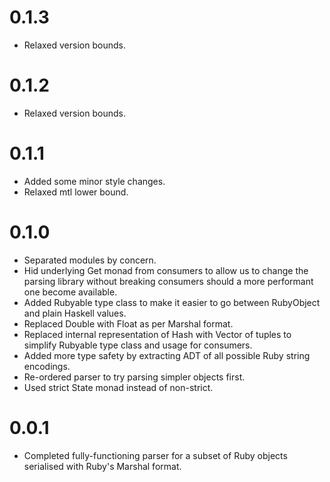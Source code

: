 # 0.1.3

- Relaxed version bounds.

# 0.1.2

- Relaxed version bounds.

# 0.1.1

- Added some minor style changes.
- Relaxed mtl lower bound.

# 0.1.0

- Separated modules by concern.
- Hid underlying Get monad from consumers to allow us to change the parsing
  library without breaking consumers should a more performant one become
  available.
- Added Rubyable type class to make it easier to go between RubyObject and plain
  Haskell values.
- Replaced Double with Float as per Marshal format.
- Replaced internal representation of Hash with Vector of tuples to simplify
  Rubyable type class and usage for consumers.
- Added more type safety by extracting ADT of all possible Ruby string
  encodings.
- Re-ordered parser to try parsing simpler objects first.
- Used strict State monad instead of non-strict.

# 0.0.1

- Completed fully-functioning parser for a subset of Ruby objects serialised
  with Ruby's Marshal format.

